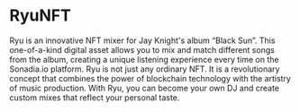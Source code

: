 # RyuNFT
Ryu is an innovative NFT mixer for Jay Knight's album “Black Sun”. This one-of-a-kind digital asset allows you to mix and match different songs from the album, creating a unique listening experience every time on the Sonadia.io platform.
Ryu is not just any ordinary NFT. It is a revolutionary concept that combines the power of blockchain technology with the artistry of music production. With Ryu, you can become your own DJ and create custom mixes that reflect your personal taste.
